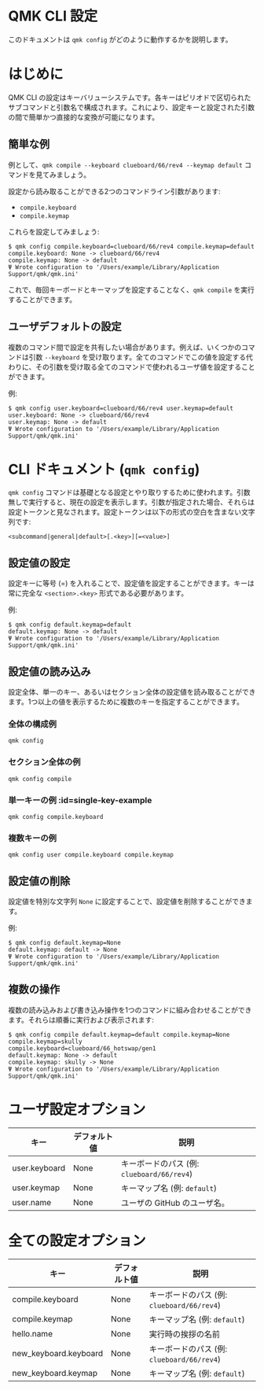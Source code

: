 # QMK CLI 設定

<!---
  original document: 0.9.0:docs/cli_configuration.md
  git diff 0.9.0 HEAD -- docs/cli_configuration.md | cat
-->

このドキュメントは `qmk config` がどのように動作するかを説明します。

# はじめに

QMK CLI の設定はキーバリューシステムです。各キーはピリオドで区切られたサブコマンドと引数名で構成されます。これにより、設定キーと設定された引数の間で簡単かつ直接的な変換が可能になります。

## 簡単な例

例として、`qmk compile --keyboard clueboard/66/rev4 --keymap default` コマンドを見てみましょう。

設定から読み取ることができる2つのコマンドライン引数があります:

* `compile.keyboard`
* `compile.keymap`

これらを設定してみましょう:

```
$ qmk config compile.keyboard=clueboard/66/rev4 compile.keymap=default
compile.keyboard: None -> clueboard/66/rev4
compile.keymap: None -> default
Ψ Wrote configuration to '/Users/example/Library/Application Support/qmk/qmk.ini'
```

これで、毎回キーボードとキーマップを設定することなく、`qmk compile` を実行することができます。

## ユーザデフォルトの設定

複数のコマンド間で設定を共有したい場合があります。例えば、いくつかのコマンドは引数 `--keyboard` を受け取ります。全てのコマンドでこの値を設定する代わりに、その引数を受け取る全てのコマンドで使われるユーザ値を設定することができます。

例:

```
$ qmk config user.keyboard=clueboard/66/rev4 user.keymap=default
user.keyboard: None -> clueboard/66/rev4
user.keymap: None -> default
Ψ Wrote configuration to '/Users/example/Library/Application Support/qmk/qmk.ini'
```

# CLI ドキュメント (`qmk config`)

`qmk config` コマンドは基礎となる設定とやり取りするために使われます。引数無しで実行すると、現在の設定を表示します。引数が指定された場合、それらは設定トークンと見なされます。設定トークンは以下の形式の空白を含まない文字列です:

    <subcommand|general|default>[.<key>][=<value>]

## 設定値の設定

設定キーに等号 (=) を入れることで、設定値を設定することができます。キーは常に完全な `<section>.<key>` 形式である必要があります。

例:

```
$ qmk config default.keymap=default
default.keymap: None -> default
Ψ Wrote configuration to '/Users/example/Library/Application Support/qmk/qmk.ini'
```

## 設定値の読み込み

設定全体、単一のキー、あるいはセクション全体の設定値を読み取ることができます。1つ以上の値を表示するために複数のキーを指定することができます。

### 全体の構成例

    qmk config

### セクション全体の例

    qmk config compile

### 単一キーの例 :id=single-key-example

    qmk config compile.keyboard

### 複数キーの例

    qmk config user compile.keyboard compile.keymap

## 設定値の削除

設定値を特別な文字列 `None` に設定することで、設定値を削除することができます。

例:

```
$ qmk config default.keymap=None
default.keymap: default -> None
Ψ Wrote configuration to '/Users/example/Library/Application Support/qmk/qmk.ini'
```

## 複数の操作

複数の読み込みおよび書き込み操作を1つのコマンドに組み合わせることができます。それらは順番に実行および表示されます:

```
$ qmk config compile default.keymap=default compile.keymap=None
compile.keymap=skully
compile.keyboard=clueboard/66_hotswap/gen1
default.keymap: None -> default
compile.keymap: skully -> None
Ψ Wrote configuration to '/Users/example/Library/Application Support/qmk/qmk.ini'
```

# ユーザ設定オプション

| キー | デフォルト値 | 説明 |
|-----|---------------|-------------|
| user.keyboard | None | キーボードのパス (例: `clueboard/66/rev4`) |
| user.keymap | None | キーマップ名 (例: `default`) |
| user.name | None | ユーザの GitHub のユーザ名。 |

# 全ての設定オプション

| キー | デフォルト値 | 説明 |
|-----|---------------|-------------|
| compile.keyboard | None | キーボードのパス (例: `clueboard/66/rev4`) |
| compile.keymap | None | キーマップ名 (例: `default`) |
| hello.name | None | 実行時の挨拶の名前 |
| new_keyboard.keyboard | None | キーボードのパス (例: `clueboard/66/rev4`) |
| new_keyboard.keymap | None | キーマップ名 (例: `default`) |
